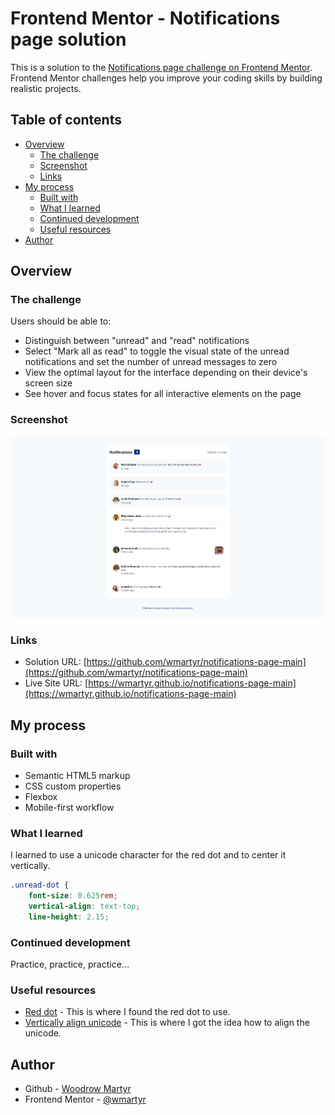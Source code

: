 # Frontend Mentor - Notifications page solution

This is a solution to the [Notifications page challenge on Frontend Mentor](https://www.frontendmentor.io/challenges/notifications-page-DqK5QAmKbC). Frontend Mentor challenges help you improve your coding skills by building realistic projects. 

## Table of contents

- [Overview](#overview)
  - [The challenge](#the-challenge)
  - [Screenshot](#screenshot)
  - [Links](#links)
- [My process](#my-process)
  - [Built with](#built-with)
  - [What I learned](#what-i-learned)
  - [Continued development](#continued-development)
  - [Useful resources](#useful-resources)
- [Author](#author)

## Overview

### The challenge

Users should be able to:

- Distinguish between "unread" and "read" notifications
- Select "Mark all as read" to toggle the visual state of the unread notifications and set the number of unread messages to zero
- View the optimal layout for the interface depending on their device's screen size
- See hover and focus states for all interactive elements on the page

### Screenshot

![](./assets/images/screenshot.png)

### Links

- Solution URL: [https://github.com/wmartyr/notifications-page-main](https://github.com/wmartyr/notifications-page-main)
- Live Site URL: [https://wmartyr.github.io/notifications-page-main](https://wmartyr.github.io/notifications-page-main)

## My process

### Built with

- Semantic HTML5 markup
- CSS custom properties
- Flexbox
- Mobile-first workflow

### What I learned

I learned to use a unicode character for the red dot and to center it vertically.

```css
.unread-dot {
    font-size: 0.625rem;
    vertical-align: text-top;
    line-height: 2.15;
```

### Continued development

Practice, practice, practice...

### Useful resources

- [Red dot](https://www.htmlsymbols.xyz/unicode/U+1F534) - This is where I found the red dot to use.
- [Vertically align unicode](https://www.sitepoint.com/community/t/help-with-vertical-aligning-a-unicode-symbol/385770) - This is where I got the idea how to align the unicode. 

## Author

- Github - [Woodrow Martyr](https://github.com/wmartyr)
- Frontend Mentor - [@wmartyr](https://www.frontendmentor.io/profile/wmartyr)